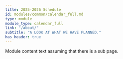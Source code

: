 ```yaml
---
title: 2025-2026 Schedule
id: modules/common/calendar_full.md
type: module
module_type: calendar_full
link: "/about/"
subtitle: "A LOOK AT WHAT WE HAVE PLANNED."
has_header: true
---
```

Module content text assuming that there is a sub page.